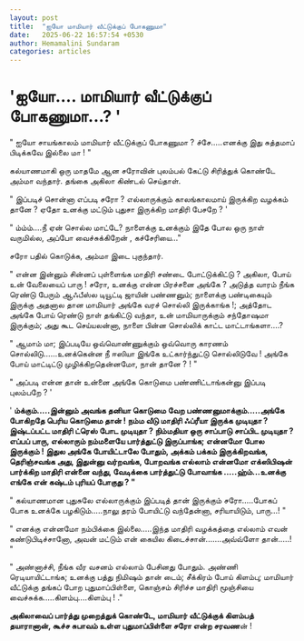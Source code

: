```yaml
---
layout: post
title:  "ஐயோ மாமியார் வீட்டுக்குப் போகணுமா"
date:   2025-06-22 16:57:54 +0530
author: Hemamalini Sundaram
categories: articles
---
```


#  \'ஐயோ\.... மாமியார் வீட்டுக்குப் போகணுமா\...? \' 

" ஐயோ சாயங்காலம் மாமியார் வீட்டுக்குப் போகணுமா ? ச்சே.....எனக்கு இது சுத்தமாப்
பிடிக்கவே இல்லை மா ! "

கல்யாணமாகி ஒரு மாதமே ஆன சரோவின் புலம்பல் கேட்டு சிரித்துக் கொண்டே அம்மா வந்தார்.
தங்கை அகிலா கிண்டல் செய்தாள்.

" இப்படிச் சொன்னா எப்படி சரோ ? எல்லாருக்கும் காலங்காலமாய் இருக்கிற வழக்கம் தானே ?
ஏதோ உனக்கு மட்டும் புதுசா இருக்கிற மாதிரி பேசறே ? '

" ம்ம்ம்....நீ ஏன் சொல்ல மாட்டே? நாளைக்கு உனக்கும் இதே போல ஒரு நாள் வருமில்ல, அப்போ
வைச்சுக்கிறேன் , கச்சேரியை..."

சரோ பதில் கொடுக்க, அம்மா இடை புகுந்தார்.

" என்ன இன்னும் சின்னப் புள்ளைங்க மாதிரி சண்டை போட்டுக்கிட்டு ? அகிலா, போய் உன்
வேலையைப் பாரு ! சரோ, உனக்கு என்ன பிரச்சனை அங்கே ? அடுத்த வாரம் நீங்க ரெண்டு பேரும்
ஆஃபீஸ்ல டியூட்டி ஜாயின் பண்ணனும்; நாளைக்கு பண்டிகையும் இருக்கு அதனால தான மாமியார்
அங்கே வரச் சொல்லி இருக்காங்க !; அத்தோட அங்கே போய் ரெண்டு நாள் தங்கிட்டு வந்தா, உன்
மாமியாருக்கும் சந்தோஷமா இருக்கும்; அது கூட செய்யலன்னா, நாளை பின்ன சொல்லிக் காட்ட
மாட்டாங்களா....?

" ஆமாம் மா; இப்படியே ஒவ்வொண்ணுக்கும் ஒவ்வொரு காரணம் சொல்லிடு......உனக்கென்ன நீ ஈஸியா
இங்கே உட்கார்ந்துட்டு சொல்லிடுவே ! அங்கே போய் மாட்டிட்டு முழிக்கிறதென்னமோ, நான் தானே
? ! "

" அப்படி என்ன தான் உன்னை அங்கே கொடுமை பண்ணிட்டாங்கன்னு இப்படி புலம்பறே ? '

' **ம்க்கும்.....இன்னும் அவங்க தனியா கொடுமை வேற பண்ணனுமாக்கும்.....அங்கே போகிறதே
பெரிய கொடுமை தான் ! நம்ம வீடு மாதிரி ஃப்ரீயா இருக்க முடியுதா ? இஷ்டப்பட்ட மாதிரி
ட்ரெஸ் போட முடியுதா ? நிம்மதியா ஒரு சாப்பாடு சாப்பிட முடியுதா ? எப்பப் பாரு,
எல்லாரும் நம்மளையே பார்த்துட்டு இருப்பாங்க; என்னமோ போல இருக்கும் ! இதுல அங்கே
போயிட்டாலே போதும், அக்கம் பக்கம் இருக்கிறவங்க, தெரிஞ்சவங்க அது, இதுன்னு வர்றவங்க,
போறவங்க எல்லாம் என்னமோ எக்ஸிபிஷன் பார்க்கிற மாதிரி என்னை வந்து, வேடிக்கை பார்த்துட்டு
போவாங்க .....ஹ்ம்...உனக்கு எங்கே என் கஷ்டம் புரியப் போகுது ? "**

" கல்யாணமான புதுசுலே எல்லாருக்கும் இப்படித் தான் இருக்கும் சரோ.....போகப் போக உனக்கே
பழகிடும்.....நாலு தரம் போயிட்டு வந்தேன்னா, சரியாயிடும், பாரு...! "

" எனக்கு என்னமோ நம்பிக்கை இல்லை.....இந்த மாதிரி வழக்கத்தை எல்லாம் எவன்
கண்டுபிடிச்சானோ, அவன் மட்டும் என் கையில கிடைச்சான்.......அவ்வ்ளோ தான்.....! "

" அண்னாச்சி, நீங்க வீர வசனம் எல்லாம் பேசினது போதும். அண்ணி ரெடியாயிட்டாங்க; உனக்கு
பத்து நிமிஷம் தான் டைம்; சீக்கிரம் போய் கிளம்பு; மாமியார் வீட்டுக்கு தங்கப் போற
புதுமாப்பிள்ளை, கொஞ்சம் சிரிச்ச மாதிரி மூஞ்சியை வைச்சுக்க.....கிளம்பு....கிளம்பு !
."

**அகிலாவைப் பார்த்து முறைத்துக் கொண்டே, மாமியார் வீட்டுக்குக் கிளம்பத் தயாரானான், கூச்ச
சுபாவம் உள்ள புதுமாப்பிள்ளை சரோ என்ற சரவண**ன் !
